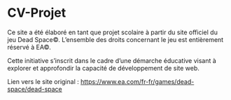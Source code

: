 # CV-Projet

Ce site a été élaboré en tant que projet scolaire à partir du site officiel du jeu Dead Space©. L’ensemble des droits
concernant le jeu est entièrement réservé à EA©.

Cette initiative s’inscrit dans le cadre d’une démarche éducative visant à explorer et approfondir la capacité de
développement de site web.

Lien vers le site original : https://www.ea.com/fr-fr/games/dead-space/dead-space
